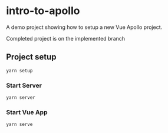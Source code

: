 # intro-to-apollo

A demo project showing how to setup a new Vue Apollo project.

Completed project is on the implemented branch

## Project setup
```
yarn setup
```

### Start Server
```
yarn server
```

### Start Vue App
```
yarn serve
```

